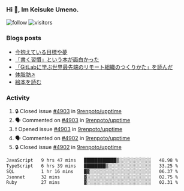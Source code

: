 ### Hi 👋, Im Keisuke Umeno.

<!--
**9renpoto/9renpoto** is a ✨ _special_ ✨ repository because its `README.md` (this file) appears on your GitHub profile.

Here are some ideas to get you started:

- 🔭 I’m currently working on ...
- 🌱 I’m currently learning ...
- 👯 I’m looking to collaborate on ...
- 🤔 I’m looking for help with ...
- 💬 Ask me about ...
- 📫 How to reach me: ...
- 😄 Pronouns: ...
- ⚡ Fun fact: ...
-->

![follow](https://img.shields.io/github/followers/9renpoto?label=Follow&style=social)
![visitors](https://komarev.com/ghpvc/?username=9renpoto&label=Profile%20views&color=0e75b6&style=flat)

### Blogs posts

<!-- BLOG-POST-LIST:START -->
- [今抱えている目標や夢](https://9renpoto.win/entry/2024/12/02/objective)
- [「書く習慣」という本が面白かった](https://9renpoto.win/entry/2024/11/11/leave_a_feeling_sad)
- [「GitLabに学ぶ世界最先端のリモート組織のつくりかた」を読んだ](https://9renpoto.win/entry/2024/09/10/remote_organization)
- [体脂肪↗](https://9renpoto.win/entry/2024/08/12/gaining_fat)
- [絵本を読む](https://9renpoto.win/entry/2024/07/26/picture_book)
<!-- BLOG-POST-LIST:END -->

### Activity

<!--START_SECTION:activity-->
1. 🔒 Closed issue [#4903](https://github.com/9renpoto/upptime/issues/4903) in [9renpoto/upptime](https://github.com/9renpoto/upptime)
2. 🗣 Commented on [#4903](https://github.com/9renpoto/upptime/issues/4903#issuecomment-2560893883) in [9renpoto/upptime](https://github.com/9renpoto/upptime)
3. ❗ Opened issue [#4903](https://github.com/9renpoto/upptime/issues/4903) in [9renpoto/upptime](https://github.com/9renpoto/upptime)
4. 🗣 Commented on [#4902](https://github.com/9renpoto/upptime/issues/4902#issuecomment-2560763537) in [9renpoto/upptime](https://github.com/9renpoto/upptime)
5. 🔒 Closed issue [#4902](https://github.com/9renpoto/upptime/issues/4902) in [9renpoto/upptime](https://github.com/9renpoto/upptime)
<!--END_SECTION:activity-->

<!--START_SECTION:waka-->

```txt
JavaScript   9 hrs 47 mins   ████████████▒░░░░░░░░░░░░   48.98 %
TypeScript   6 hrs 39 mins   ████████▒░░░░░░░░░░░░░░░░   33.25 %
SQL          1 hr 16 mins    █▓░░░░░░░░░░░░░░░░░░░░░░░   06.37 %
Jsonnet      32 mins         ▓░░░░░░░░░░░░░░░░░░░░░░░░   02.75 %
Ruby         27 mins         ▓░░░░░░░░░░░░░░░░░░░░░░░░   02.31 %
```

<!--END_SECTION:waka-->
